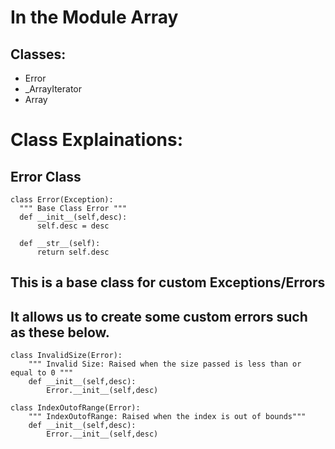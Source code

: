 # In the Module Array
## Classes:
  - Error
  - _ArrayIterator
  - Array

# Class Explainations:
## Error Class
```
class Error(Exception):
  """ Base Class Error """
  def __init__(self,desc):
      self.desc = desc

  def __str__(self):
      return self.desc
```
## This is a base class for custom Exceptions/Errors
## It allows us to create some custom errors such as these below.
```
class InvalidSize(Error):
    """ Invalid Size: Raised when the size passed is less than or equal to 0 """
    def __init__(self,desc):
        Error.__init__(self,desc)

class IndexOutofRange(Error):
    """ IndexOutofRange: Raised when the index is out of bounds"""
    def __init__(self,desc):
        Error.__init__(self,desc)
```
